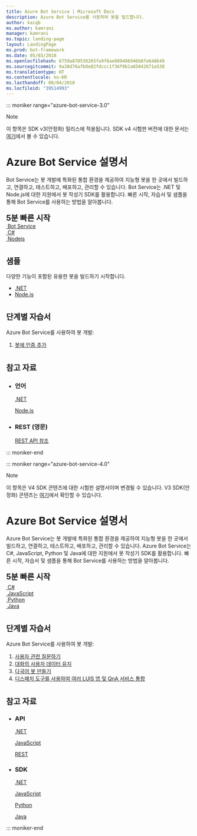 ```yaml
---
title: Azure Bot Service | Microsoft Docs
description: Azure Bot Service를 사용하여 봇을 빌드합니다.
author: kaiqb
ms.author: kamrani
manager: kamrani
ms.topic: landing-page
layout: LandingPage
ms.prod: bot-framework
ms.date: 05/03/2018
ms.openlocfilehash: 6759a870538265fa9f8ae089486946b8fe648649
ms.sourcegitcommit: 9a38d76afb0e82fdccc1f36f9b1a65042671e538
ms.translationtype: HT
ms.contentlocale: ko-KR
ms.lasthandoff: 08/04/2018
ms.locfileid: "39514993"
---
```

::: moniker range="azure-bot-service-3.0"

> [!NOTE]
> 이 항목은 SDK v3(안정화) 릴리스에 적용됩니다. SDK v4 시험판 버전에 대한 문서는 [여기](https://docs.microsoft.com/en-us/azure/bot-service/?view=azure-bot-service-4.0)에서 볼 수 있습니다.

<div class="content">
    <h1>Azure Bot Service 설명서</h1>
    <div class="intro" style="min-width: 200px">
        <p>Bot Service는 봇 개발에 특화된 통합 환경을 제공하여 지능형 봇을 한 곳에서 빌드하고, 연결하고, 테스트하고, 배포하고, 관리할 수 있습니다. Bot Service는 .NET 및 Node.js에 대한 지원에서 봇 작성기 SDK를 활용합니다. 빠른 시작, 자습서 및 샘플을 통해 Bot Service를 사용하는 방법을 알아봅니다.</p>
    </div>
<h2 style="margin-top: 18px; margin-bottom: 0px;">5분 빠른 시작</h2>
<div class="ico48Case">
    <div class="ico48Link">
        <a href="/bot-framework/bot-service-quickstart">
            <img src="media/index/logo_bot.svg" alt="">
            <span>Bot Service</span>
        </a>
    </div>
    <div class="ico48Link">
        <a href="/bot-framework/dotnet/bot-builder-dotnet-quickstart">
            <img src="media/index/logo_csharp.svg" alt="">
            <span>C&#35;</span>
        </a>
    </div>
    <div class="ico48Link">
        <a href="/bot-framework/nodejs/bot-builder-nodejs-quickstart">
            <img src="media/index/logo_nodejs.svg" alt="">
            <span>Nodejs</span>
        </a>
    </div>
</div>
 
<h2 style="margin-top: 36px">샘플</h2>
<p>다양한 기능이 포함된 유용한 봇을 빌드하기 시작합니다.</p>
<ul>
    <li><a href="/bot-framework/dotnet/bot-builder-dotnet-samples">.NET</a></li>
    <li><a href="/bot-framework/nodejs/bot-builder-nodejs-samples">Node.js</a></li>
</ul>
<h2 style="margin-top: 36px">단계별 자습서</h2>
<p>Azure Bot Service를 사용하여 봇 개발:</p>
<ol>
    <li><a href="/bot-framework/bot-builder-tutorial-authentication">봇에 인증 추가</a></li>
</ol>
<h2 style="margin-top: 36px">참고 자료</h2>
<ul class="panelContent cardsD">
    <li>
        <div class="cardSize">
            <div class="cardPadding">
                <div class="card">
                    <div class="cardText">
                        <h3>언어</h3>
                        <p><a href="/dotnet/api/?view=botbuilder-3.12.2.4">.NET</a></p>
                        <p><a href="https://docs.botframework.com/en-us/node/builder/chat-reference/modules/_botbuilder_d_.html">Node.js</a></p>
                    </div>
                </div>
            </div>
        </div>
    </li>
    <li>
        <div class="cardSize">
            <div class="cardPadding">
                <div class="card">
                    <div class="cardText">
                        <h3>REST (영문)</h3>
                        <p><a href="/Bot-Framework/rest-api/bot-framework-rest-connector-api-reference">REST API 참조</a></p>
                    </div>
                </div>
            </div>
        </div>
    </li>
</ul>
</div>


::: moniker-end

::: moniker range="azure-bot-service-4.0"

> [!NOTE] 
> 이 항목은 V4 SDK 콘텐츠에 대한 시험판 설명서이며 변경될 수 있습니다. V3 SDK(안정화) 콘텐츠는 [여기](https://docs.microsoft.com/en-us/azure/bot-service/?view=azure-bot-service-3.0)에서 확인할 수 있습니다.

<div class="content">
    <h1>Azure Bot Service 설명서</h1>
    <div class="intro" style="min-width: 200px">
        <p>Azure Bot Service는 봇 개발에 특화된 통합 환경을 제공하여 지능형 봇을 한 곳에서 빌드하고, 연결하고, 테스트하고, 배포하고, 관리할 수 있습니다. Azure Bot Service는 C#, JavaScript, Python 및 Java에 대한 지원에서 봇 작성기 SDK를 활용합니다. 빠른 시작, 자습서 및 샘플을 통해 Bot Service를 사용하는 방법을 알아봅니다.
</p>
</div>

<h2 style="margin-top: 18px; margin-bottom: 0px;">5분 빠른 시작</h2>
<p style="margin-top: 6px; margin-bottom: 6px;"></p>
<div class="ico48Case">
    <div class="ico48Link">
        <a href="/bot-framework/dotnet/bot-builder-dotnet-sdk-quickstart">
            <img src="v4sdk/media/logo_csharp.svg" alt="">
            <span>C&#35;</span>
        </a>
    </div>
    <div class="ico48Link">
        <a href="/bot-framework/javascript/bot-builder-javascript-quickstart">
            <img src="v4sdk/media/logo_js.svg" alt="">
            <span>JavaScript</span>
        </a>
    </div>
    <div class="ico48Link">
        <a href="/bot-framework/python/bot-builder-python-quickstart">
            <img src="v4sdk/media/logo_python.svg" alt="">
            <span>Python</span>
        </a>
    </div>
    <div class="ico48Link">
        <a href="/bot-framework/java/bot-builder-java-quickstart">
            <img src="v4sdk/media/logo_java.svg" alt="">
            <span>Java</span>
        </a>
    </div>
</div>
 
<h2 style="margin-top: 36px">단계별 자습서</h2>
<p>Azure Bot Service를 사용하여 봇 개발:</p>
<ol>
    <li><a href="/bot-framework/bot-builder-tutorial-waterfall">사용자 관련 질문하기</a></li>
    <li><a href="/bot-framework/bot-builder-tutorial-persist-user-inputs">대화의 사용자 데이터 유지</a></li>
    <li><a href="/bot-framework/bot-builder-howto-translation">다국어 봇 만들기</a></li>
    <li><a href="/bot-framework/bot-builder-tutorial-dispatch">디스패치 도구를 사용하여 여러 LUIS 앱 및 QnA 서비스 통합</a></li>
</ol>

<h2 style="margin-top: 36px">참고 자료</h2>
<ul class="panelContent cardsD">
    <li>
        <div class="cardSize">
            <div class="cardPadding">
                <div class="card">
                    <div class="cardText">
                        <h3>API</h3>
                        <p><a href="https://aka.ms/dotnetsdk4">.NET</a></p>
                        <p><a href="https://aka.ms/jssdk4">JavaScript</a></p>
                        <p><a href="/bot-framework/rest-api/bot-framework-rest-connector-api-reference">REST</a></p>
                    </div>
                </div>
            </div>
        </div>
    </li>
    <li>
        <div class="cardSize">
            <div class="cardPadding">
                <div class="card">
                    <div class="cardText">
                        <h3>SDK</h3>
                        <p><a href="https://github.com/Microsoft/botbuilder-dotnet">.NET</a></p>
                        <p><a href="https://github.com/Microsoft/botbuilder-js">JavaScript</a></p>
                        <p><a href="https://github.com/Microsoft/botbuilder-python">Python</a></p>
                        <p><a href="https://github.com/Microsoft/botbuilder-java">Java</a></p>
                    </div>
                </div>
            </div>
        </div>
    </li>
</ul>
</div>

::: moniker-end
